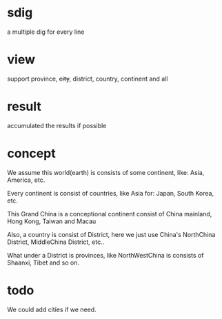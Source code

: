 # sdig
a multiple dig for every line

# view
support province, ~~city~~, district, country, continent and all

# result
accumulated the results if possible

# concept
We assume this world(earth) is consists of some continent, like:
Asia, America, etc.

Every continent is consist of countries, like Asia for:
Japan, South Korea, etc.

This Grand China is a conceptional continent consist of China mainland, Hong Kong, Taiwan and Macau

Also, a country is consist of District, here we just use China's NorthChina District, MiddleChina District, etc..

What under a District is provinces, like NorthWestChina is consists of Shaanxi, Tibet and so on.

# todo
We could add cities if we need.